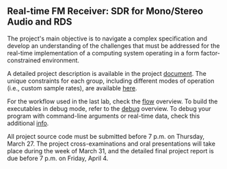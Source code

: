 ## Real-time FM Receiver: SDR for Mono/Stereo Audio and RDS

The project's main objective is to navigate a complex specification and develop an understanding of the challenges that must be addressed for the real-time implementation of a computing system operating in a form factor-constrained environment.

A detailed project description is available in the project [document](doc/3dy4-project-2025.pdf). The unique constraints for each group, including different modes of operation (i.e., custom sample rates), are available [here](doc/3dy4-constraints-group-08.pdf).

For the workflow used in the last lab, check the [flow](doc/cmake-build-flow.md) overview. To build the executables in debug mode, refer to the [debug](doc/cmake-build-debug.md) overview. To debug your program with command-line arguments or real-time data, check this additional [info](doc/gdb-command-line.md).

All project source code must be submitted before 7 p.m. on Thursday, March 27. The project cross-examinations and oral presentations will take place during the week of March 31, and the detailed final project report is due before 7 p.m. on Friday, April 4.
